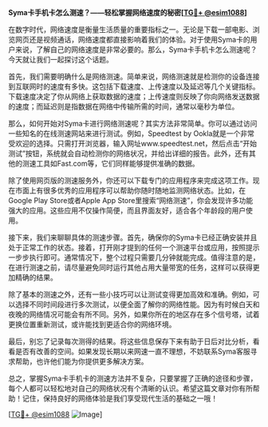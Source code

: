 **Syma卡手机卡怎么测速？——轻松掌握网络速度的秘密[[TG💪+ @esim1088](https://t.me/s/esim1088)]**

在数字时代，网络速度是衡量生活质量的重要指标之一。无论是下载一部电影、浏览网页还是视频通话，网络速度都直接影响着我们的体验。对于使用Syma卡的用户来说，了解自己的网络速度是非常必要的。那么，Syma卡手机卡怎么测速呢？今天就让我们一起探讨这个话题。

首先，我们需要明确什么是网络测速。简单来说，网络测速就是检测你的设备连接到互联网时的速度有多快。这包括下载速度、上传速度以及延迟等几个关键指标。下载速度决定了你从网络上获取数据的速度；上传速度则反映了你向网络发送数据的速度；而延迟则是指数据在网络中传输所需的时间，通常以毫秒为单位。

那么，如何开始对Syma卡进行网络测速呢？其实方法非常简单。你可以通过访问一些知名的在线测速网站来进行测试。例如，Speedtest by Ookla就是一个非常受欢迎的选择。只需打开浏览器，输入网址www.speedtest.net，然后点击“开始测试”按钮，系统就会自动检测你的网络状况，并给出详细的报告。此外，还有其他的测速工具如Fast.com等，它们同样能够提供准确的数据。

除了使用网页版的测速服务外，你还可以下载专门的应用程序来完成这项工作。现在市面上有很多优秀的应用程序可以帮助你随时随地监测网络状态。比如，在Google Play Store或者Apple App Store里搜索“网络测速”，你会发现许多功能强大的应用。这些应用不仅操作简便，而且界面友好，适合各个年龄段的用户使用。

接下来，我们来聊聊具体的测速步骤。首先，确保你的Syma卡已经正确安装并且处于正常工作的状态。接着，打开刚才提到的任何一个测速平台或应用，按照提示一步步执行即可。通常情况下，整个过程只需要几分钟就能完成。值得注意的是，在进行测速之前，请尽量避免同时运行其他占用大量带宽的任务，这样可以获得更加精确的结果。

除了基本的测速之外，还有一些小技巧可以让测试变得更加高效和准确。例如，可以选择不同时间段进行多次测试，以便全面了解你的网络性能。因为有时候白天和夜晚的网络情况可能会有所不同。另外，如果你所在的地区存在多个信号塔，试着更换位置重新测试，或许能找到更适合你的网络环境。

最后，别忘了记录每次测得的结果。将这些信息保存下来有助于日后对比分析，看看是否有改善的空间。如果发现长期以来网速一直不理想，不妨联系Syma客服寻求帮助，也许他们能为你提供更多解决方案。

总之，掌握Syma卡手机卡的测速方法并不复杂，只要掌握了正确的途径和步骤，每个人都可以轻松地对自己的网络状况有个清晰的认识。希望这篇文章对你有所帮助！记住，保持良好的网络体验是我们享受现代生活的基础之一哦！

[[TG💪+ @esim1088](https://t.me/s/esim1088) ![Image](https://i.postimg.cc/4NQfJmqS/Snipaste-2025-05-13-00-14-12.png)]